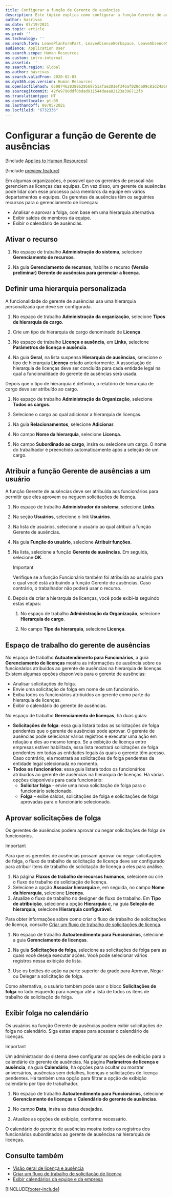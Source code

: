 ```yaml
---
title: Configurar a função de Gerente de ausências
description: Este tópico explica como configurar a função Gerente de ausências para o gerenciamento de licenças de funcionários.
author: hasrivas
ms.date: 07/19/2021
ms.topic: article
ms.prod: ''
ms.technology: ''
ms.search.form: LeavePlanFormPart, LeaveAbsenceWorkspace, LeaveAbsenceManager
audience: Application User
ms.search.scope: Human Resources
ms.custom: intro-internal
ms.assetid: ''
ms.search.region: Global
ms.author: hasrivas
ms.search.validFrom: 2020-02-03
ms.dyn365.ops.version: Human Resources
ms.openlocfilehash: 050874628388629569751afae201ef346af020da09c81d24a69e1a4b5eb41b6f
ms.sourcegitcommit: 42fe9790ddf0bdad911544deaa82123a396712fb
ms.translationtype: HT
ms.contentlocale: pt-BR
ms.lasthandoff: 08/05/2021
ms.locfileid: "6732336"
---
```

# <a name="configure-the-absence-manager-role"></a>Configurar a função de Gerente de ausências

[!include [Applies to Human Resources](../includes/applies-to-hr.md)]

[!include [preview feature](./includes/preview-feature.md)]

Em algumas organizações, é possível que os gerentes de pessoal não gerenciem as licenças das equipes. Em vez disso, um gerente de ausências pode lidar com esse processo para membros da equipe em vários departamentos e equipes. Os gerentes de ausências têm os seguintes recursos para o gerenciamento de licenças:

- Analisar e aprovar a folga, com base em uma hierarquia alternativa.
- Exibir saldos de membros da equipe.
- Exibir o calendário de ausências.

## <a name="turn-on-the-feature"></a>Ativar o recurso

1. No espaço de trabalho **Administração do sistema**, selecione **Gerenciamento de recursos**.

2. Na guia **Gerenciamento de recursos**, habilite o recurso **(Versão preliminar) Gerente de ausências para gerenciar a licença**.

## <a name="define-a-custom-hierarchy"></a>Definir uma hierarquia personalizada

A funcionalidade do gerente de ausências usa uma hierarquia personalizada que deve ser configurada.

1. No espaço de trabalho **Administração da organização**, selecione **Tipos de hierarquia de cargo**.

2. Crie um tipo de hierarquia de cargo denominado de **Licença**.

3. No espaço de trabalho **Licença e ausência**, em **Links**, selecione **Parâmetros de licença e ausência**.

4. Na guia **Geral**, na lista suspensa **Hierarquia de ausências**, selecione o tipo de hierarquia **Licença** criado anteriormente. A associação de hierarquia de licenças deve ser concluída para cada entidade legal na qual a funcionalidade do gerente de ausências será usada.

Depois que o tipo de hierarquia é definido, o relatório de hierarquia de cargo deve ser atribuído ao cargo.

1. No espaço de trabalho **Administração da Organização**, selecione **Todos os cargos**.

2. Selecione o cargo ao qual adicionar a hierarquia de licenças.

3. Na guia **Relacionamentos**, selecione **Adicionar**.

4. No campo **Nome da hierarquia**, selecione **Licença**.

5. No campo **Subordinado ao cargo**, insira ou selecione um cargo. O nome do trabalhador é preenchido automaticamente após a seleção de um cargo.

## <a name="assign-the-absence-manager-role-to-a-user"></a>Atribuir a função Gerente de ausências a um usuário

A função Gerente de ausências deve ser atribuída aos funcionários para permitir que eles aprovem ou neguem solicitações de licença.

1. No espaço de trabalho **Administrador do sistema**, selecione **Links**.

2. Na seção **Usuários**, selecione o link **Usuários**.

3. Na lista de usuários, selecione o usuário ao qual atribuir a função Gerente de ausências.

4. Na guia **Função do usuário**, selecione **Atribuir funções**.

5. Na lista, selecione a função **Gerente de ausências**. Em seguida, selecione **OK**.

    > [!IMPORTANT]
    > Verifique se a função Funcionário também foi atribuída ao usuário para o qual você está atribuindo a função Gerente de ausências. Caso contrário, o trabalhador não poderá usar o recurso.

6. Depois de criar a hierarquia de licenças, você pode exibi-la seguindo estas etapas:

    1. No espaço de trabalho **Administração da Organização**, selecione **Hierarquia de cargo**.
    
    2. No campo **Tipo da hierarquia**, selecione **Licença**.

## <a name="absence-manager-workspace"></a>Espaço de trabalho do gerente de ausências

No espaço de trabalho **Autoatendimento para Funcionários**, a guia **Gerenciamento de licenças** mostra as informações de ausência sobre os funcionários atribuídos ao gerente de ausências na hierarquia de licenças. Existem algumas opções disponíveis para o gerente de ausências: 
 - Analisar solicitações de folga.</br>
 - Envie uma solicitação de folga em nome de um funcionário.</br>
 - Exiba todos os funcionários atribuídos ao gerente como parte da hierarquia de licenças.</br>
 - Exibir o calendário do gerente de ausências.</br>

No espaço de trabalho **Gerenciamento de licenças**, há duas guias:
 - **Solicitações de folga**: essa guia listará todas as solicitações de folga pendentes que o gerente de ausências pode aprovar. O gerente de ausências pode selecionar vários registros e executar uma ação em relação a eles ao mesmo tempo. Se a exibição de licença entre empresas estiver habilitada, essa lista mostrará solicitações de folga pendentes em todas as entidades legais às quais o gerente têm acesso. Caso contrário, ela mostrará as solicitações de folga pendentes da entidade legal selecionada no momento. </br>
 - **Todos os funcionários**: essa guia listará todos os funcionários atribuídos ao gerente de ausências na hierarquia de licenças. Há várias opções disponíveis para cada funcionário:
    - **Solicitar folga** - envie uma nova solicitação de folga para o funcionário selecionado.</br>
    - **Folga** – exibe saldos, solicitações de folga e solicitações de folga aprovadas para o funcionário selecionado.</br>

## <a name="approve-time-off-requests"></a>Aprovar solicitações de folga

Os gerentes de ausências podem aprovar ou negar solicitações de folga de funcionários. 

> [!IMPORTANT]
> Para que os gerentes de ausências possam aprovar ou negar solicitações de folga, o fluxo de trabalho de solicitação de licença deve ser configurado para atribuir itens de trabalho de solicitação de licença a eles para análise.
>
> 1. Na página **Fluxos de trabalho de recursos humanos**, selecione ou crie o fluxo de trabalho de solicitação de licença.
> 2. Selecione a opção **Associar hierarquia** e, em seguida, no campo **Nome da hierarquia**, selecione **Licença**.
> 3. Atualize o fluxo de trabalho no designer de fluxo de trabalho. Em **Tipo de atribuição**, selecione a opção **Hierarquia** e, na guia **Seleção de hierarquia**, selecione **Hierarquia configurável**.
>
> Para obter informações sobre como criar o fluxo de trabalho de solicitações de licença, consulte [Criar um fluxo de trabalho de solicitações de licença](hr-leave-and-absence-workflow.md).

1. No espaço de trabalho **Autoatendimento para Funcionários**, selecione a guia **Gerenciamento de licenças**.

2. Na guia **Solicitações de folga**, selecione as solicitações de folga para as quais você deseja executar ações. Você pode selecionar vários registros nessa exibição de lista.

3. Use os botões de ação na parte superior da grade para Aprovar, Negar ou Delegar a solicitação de folga. 

Como alternativa, o usuário também pode usar o bloco **Solicitações de folga** no lado esquerdo para navegar até a lista de todos os itens de trabalho de solicitação de folga. 

## <a name="view-time-off-in-the-calendar"></a>Exibir folga no calendário

Os usuários na função Gerente de ausências podem exibir solicitações de folga no calendário. Siga estas etapas para acessar o calendário de licenças.

> [!IMPORTANT]
> Um administrador do sistema deve configurar as opções de exibição para o calendário do gerente de ausências. Na página **Parâmetros de licença e ausência**, na guia **Calendário**, há opções para ocultar ou mostrar aniversários, ausências sem detalhes, licenças e solicitações de licença pendentes. Há também uma opção para filtrar a opção de exibição calendário por tipo de trabalhador.

1. No espaço de trabalho **Autoatendimento para Funcionários**, selecione **Gerenciamento de licenças** e **Calendário do gerente de ausências**.

2. No campo **Data**, insira as datas desejadas.

3. Atualize as opções de exibição, conforme necessário.

O calendário do gerente de ausências mostra todos os registros dos funcionários subordinados ao gerente de ausências na hierarquia de licenças.

## <a name="see-also"></a>Consulte também

- [Visão geral de licença e ausência](hr-leave-and-absence-overview.md)
- [Criar um fluxo de trabalho de solicitação de licença](hr-leave-and-absence-workflow.md)
- [Exibir calendários da equipe e da empresa](hr-employee-self-service-calendar.md)

[!INCLUDE[footer-include](../includes/footer-banner.md)]
